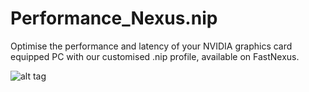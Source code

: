 # Performance_Nexus.nip
Optimise the performance and latency of your NVIDIA graphics card equipped PC with our customised .nip profile, available on FastNexus.

![alt tag](https://i.imgur.com/vVedqKf.png)
